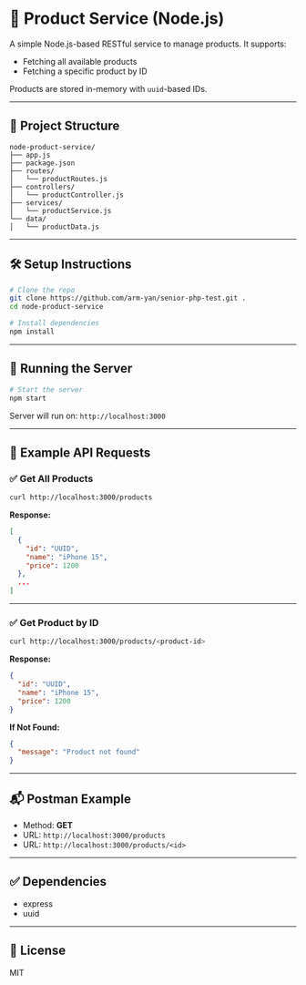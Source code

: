 # 🛒 Product Service (Node.js)

A simple Node.js-based RESTful service to manage products. It supports:
- Fetching all available products
- Fetching a specific product by ID

Products are stored in-memory with `uuid`-based IDs.

---

## 📁 Project Structure

```
node-product-service/
├── app.js
├── package.json
├── routes/
│   └── productRoutes.js
├── controllers/
│   └── productController.js
├── services/
│   └── productService.js
└── data/
│   └── productData.js
```

---

## 🛠 Setup Instructions

```bash
# Clone the repo
git clone https://github.com/arm-yan/senior-php-test.git .
cd node-product-service

# Install dependencies
npm install
```

---

## 🚀 Running the Server

```bash
# Start the server
npm start
```

Server will run on: `http://localhost:3000`

---

## 🧪 Example API Requests

### ✅ Get All Products

```bash
curl http://localhost:3000/products
```

**Response:**
```json
[
  {
    "id": "UUID",
    "name": "iPhone 15",
    "price": 1200
  },
  ...
]
```

---

### ✅ Get Product by ID

```bash
curl http://localhost:3000/products/<product-id>
```

**Response:**
```json
{
  "id": "UUID",
  "name": "iPhone 15",
  "price": 1200
}
```

**If Not Found:**
```json
{
  "message": "Product not found"
}
```

---

## 📬 Postman Example

- Method: **GET**
- URL: `http://localhost:3000/products`
- URL: `http://localhost:3000/products/<id>`

---

## ✅ Dependencies

- express
- uuid

---

## 🧼 License

MIT